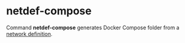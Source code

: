 # netdef-compose

Command **netdef-compose** generates Docker Compose folder from a [network definition](../netdef).
